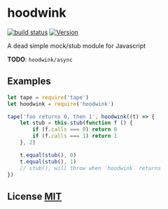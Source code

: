 # hoodwink

[![build status](https://secure.travis-ci.org/dcousens/hoodwink.png)](http://travis-ci.org/dcousens/hoodwink)
[![Version](http://img.shields.io/npm/v/hoodwink.svg)](https://www.npmjs.org/package/hoodwink)

A dead simple mock/stub module for Javascript

**TODO**: `hoodwink/async`

## Examples

``` javascript
let tape = require('tape')
let hoodwink = require('hoodwink')

tape('foo returns 0, then 1', hoodwink((t) => {
	let stub = this.stub(function f () {
		if (f.calls === 0) return 0
		if (f.calls === 1) return 1
	}, 2)

	t.equal(stub(), 0)
	t.equal(stub(), 1)
	// stub(), will throw when `hoodwink` returns
})
```

## License [MIT](LICENSE)
